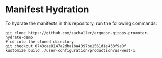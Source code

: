 # Manifest Hydration

To hydrate the manifests in this repository, run the following commands:

```shell
git clone https://github.com/zachaller/argocon-gitops-promoter-hydrate-demo
# cd into the cloned directory
git checkout 0743cae8147a2dba1ba4397be1561d1e433f9a0f
kustomize build ./user-configuration/production/us-west-1
```
